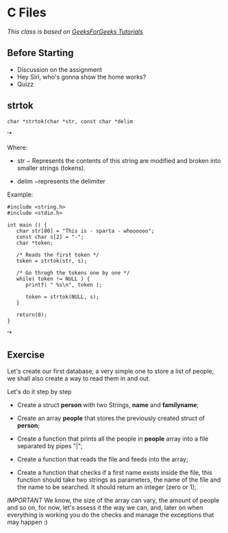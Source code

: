 # C Files
*This class is based on  [GeeksForGeeks Tutorials](https://www.geeksforgeeks.org/basics-file-handling-c/)*

## Before Starting

- Discussion on the assignment
- Hey Siri, who's gonna show the home works?
- Quizz

## strtok
    char *strtok(char *str, const char *delim

 '*

Where:

* str − Represents the contents of this string are modified and broken into smaller strings (tokens).

* delim −represents the delimiter

Example:

    #include <string.h>
    #include <stdio.h>

    int main () {
       char str[80] = "This is - sparta - whoooooo";
       const char s[2] = "-";
       char *token;

       /* Reads the first token */
       token = strtok(str, s);

       /* Go throgh the tokens one by one */
       while( token != NULL ) {
          printf( " %s\n", token );

          token = strtok(NULL, s);
       }

       return(0);
    }

'*

## Exercise
Let's create our first database, a very simple one to store a list of people, we shall also create a way to read them in and out.

Let's do it step by step

* Create a struct **person** with two Strings, **name** and **familyname**;

* Create an array **people** that stores the previously created struct of **person**;

* Create a function that prints all the people in **people** array into a file separated by pipes "|";

* Create a function that reads the file and feeds into the array;

* Create a function that checks if a first name exists inside the file, this function should take two strings as parameters, the name of the file and the name to be searched. It should return an integer (zero or 1);

*IMPORTANT*
We know, the size of the array can vary, the amount of people and so on, for now, let's assess it the way we can, and, later on when everything is working you do the checks and manage the exceptions that may happen :)
